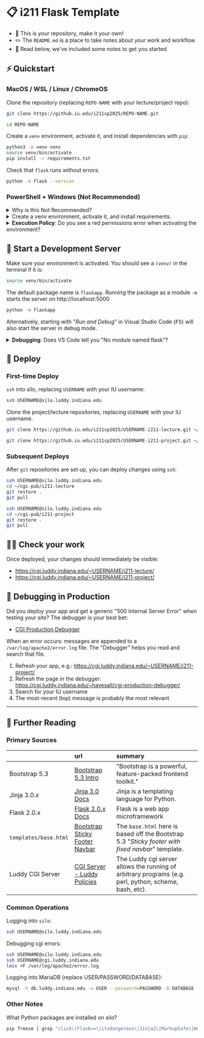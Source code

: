 # 📋 i211 Flask Template

- 📔 This is *your* repository, make it your own!
- ✏️ The `README.md` is a place to take notes about your work and workflow
- 📃 Read below, we've included some notes to get you started

## ⚡ Quickstart

### MacOS / WSL / Linux / ChromeOS

Clone the repository (replacing `REPO-NAME` with your lecture/project repo):

```bash
git clone https://github.iu.edu/i211sp2025/REPO-NAME.git
```

```bash
cd REPO-NAME
```

Create a `venv` environment, activate it, and install dependencies with `pip`:

```bash
python3 -m venv venv
source venv/bin/activate
pip install -r requirements.txt
```

Check that `flask` runs without errors:

```bash
python -m flask --version
```

### PowerShell + Windows (Not Recommended)

<details>
<summary>Why is this Not Recommended?</summary>

> Our goal is to build web applications that run in a Unix-like environment. Accomplishing this goal is easiest when we can *develop* and *deploy* to Unix-like environments.
>
> Microsoft Windows has a different set of *development tools* (shells, compilers) and an architecture which, for historical reasons, is quite different from the Unix-like operating systems that >98% of the Internet run on.
>
> Covering "how to develop for the Windows platform" is therefore mostly a topic for another time. We only recommend this if:
>
> - You already have experience with the Windows development ecosystem
> - You are comfortable with Unix environments from previous experience, and are comfortable translating between Windows and Unix
> - You have an older Windows environment that is incompatible with WSL

</details>

<details>
<summary>Create a venv environment, activate it, and install requirements.</summary>

> ```powershell
> python -m venv venv
> .\venv\Scripts\Activate.ps1
> pip install -r requirements.txt
> ```

</details>

<details>
<summary><strong>Execution Policy</strong>: Do you see a red permissions error when activating the environment?</summary>

> You might need to set the execution policy on your machine. This should only need to be done once:
>
> ```powershell
> Set-ExecutionPolicy -ExecutionPolicy RemoteSigned -Scope CurrentUser
> ```

</details>

## 🏃 Start a Development Server

Make sure your environment is activated. You should see a `(venv)` in the terminal if it is:

```bash
source venv/bin/activate
```

The default package name is `flaskapp`. Running the package as a module `-m` starts the server on http://localhost:5000

```bash
python -m flaskapp
```

Alternatively, starting with "*Run and Debug*" in Visual Studio Code (<kbd>F5</kbd>) will also start the server in debug mode.

<details>
<summary><strong>Debugging</strong>: Does VS Code tell you "No module named flask"?</summary>

> Assuming you already installed dependencies with:
>
> ```bash
> source venv/bin/activate
> pip install -r requirements.txt
> ```
>
> It's possible that Visual Studio Code is not locating the `venv` environment. You can set the Python interpreter in VS Code by opening the command palette (<kbd>^ Ctrl</kbd> + <kbd>⇧ Shift</kbd> + <kbd>P</kbd>, or: <kbd>⌘ Cmd</kbd> + <kbd>⇧ Shift</kbd> + <kbd>P</kbd>) and typing `Python: Select Interpreter`. Then select the `venv` environment.
>
> The slightly more manual approach is to open the VS Code terminal, activate the `venv` environment, and start `flaskapp`:
>
> ```bash
> source venv/bin/activate
> python -m flaskapp
> ```
>
> This might mean we need to recreate the `venv` environment. If the Python extension is not finding an interpreter, it can be a sign that there is a compatibility issue with the environment (see also: https://code.visualstudio.com/docs/python/environments#_working-with-python-interpreters).

</details>


## 🚀 Deploy

### First-time Deploy

`ssh` into silo, replacing `USERNAME` with your IU username:

```bash
ssh USERNAME@silo.luddy.indiana.edu
```

Clone the project/lecture repositories, replacing `USERNAME` with your IU username.

```bash
git clone https://github.iu.edu/i211sp2025/USERNAME-i211-lecture.git ~/cgi-pub/i211-lecture
```

```bash
git clone https://github.iu.edu/i211sp2025/USERNAME-i211-project.git ~/cgi-pub/i211-project
```

### Subsequent Deploys

After `git` repositories are set up, you can deploy changes using `ssh`:

```bash
ssh USERNAME@silo.luddy.indiana.edu
cd ~/cgi-pub/i211-lecture
git restore .
git pull
```

```bash
ssh USERNAME@silo.luddy.indiana.edu
cd ~/cgi-pub/i211-project
git restore .
git pull
```

## 🧑‍💻 Check your work

Once deployed, your changes should immediately be visible:

- https://cgi.luddy.indiana.edu/~USERNAME/i211-lecture/
- https://cgi.luddy.indiana.edu/~USERNAME/i211-project/

## 🐛 Debugging in Production

Did you deploy your app and get a generic "500 Internal Server Error" when testing your site? The debugger is your best bet:

- [CGI Production Debugger](https://cgi.luddy.indiana.edu/~hayesall/cgi-production-debugger/)

When an error occurs: messages are appended to a `/var/log/apache2/error.log` file. The "Debugger" helps you read and search that file.

1. Refresh your app, e.g.: https://cgi.luddy.indiana.edu/~USERNAME/i211-project/
2. Refresh the page in the debugger: https://cgi.luddy.indiana.edu/~hayesall/cgi-production-debugger/
3. Search for your IU username
4. The most-recent (top) message is probably the most relevant

---

## 📝 Further Reading

### Primary Sources

|  | url | summary |
| :--- | :---- | :----- |
| Bootstrap 5.3 | [Bootstrap 5.3 Intro](https://getbootstrap.com/docs/5.3/getting-started/introduction/) | "Bootstrap is a powerful, feature-packed frontend toolkit." |
| Jinja 3.0.x | [Jinja 3.0 Docs](https://jinja.palletsprojects.com/en/3.0.x/) | Jinja is a templating language for Python. |
| Flask 2.0.x | [Flask 2.0.x Docs](https://flask.palletsprojects.com/en/2.0.x/) | Flask is a web app microframework |
| `templates/base.html` | [Bootstrap Sticky Footer Navbar](https://getbootstrap.com/docs/5.3/examples/sticky-footer-navbar/) | The `base.html` here is based off the Bootstrap 5.3 "*Sticky footer with fixed navbar*" template. |
| Luddy CGI Server | [CGI Server - Luddy Policies](https://intranet.luddy.indiana.edu/it/guides/web/run-cgi-scripts-on-web-server.html) | The Luddy cgi server allows the running of arbitrary programs (e.g. perl, python, scheme, bash, etc). |

### Common Operations

Logging into `silo`:

```bash
ssh USERNAME@silo.luddy.indiana.edu
```

Debugging cgi errors:

```bash
ssh USERNAME@silo.luddy.indiana.edu
ssh USERNAME@cgi.luddy.indiana.edu
less +F /var/log/apache2/error.log
```

Logging into MariaDB (replace USER/PASSWORD/DATABASE):

```bash
mysql -h db.luddy.indiana.edu -u USER --password=PASSWORD -D DATABASE
```

### Other Notes

What Python packages are installed on silo?

```bash
pip freeze | grep "click\|Flask==\|itsdangerous\|Jinja2\|MarkupSafe\|Werkzeug\|PyMySQL"
```
